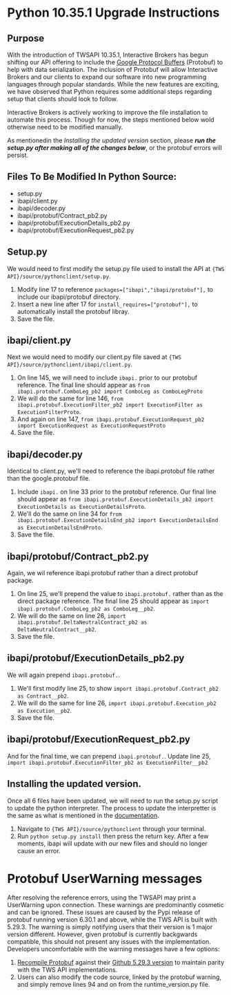 # Python 10.35.1 Upgrade Instructions
## Purpose
With the introduction of TWSAPI 10.35.1, Interactive Brokers has begun shifting our API offering to include the [Google Protocol Buffers](https://protobuf.dev/) (Protobuf) to help with data serialization. 
The inclusion of Protobuf will allow Interactive Brokers and our clients to expand our software into new programming languages through popular standards. 
While the new features are exciting, we have observed that Python requires some additional steps regarding setup that clients should look to follow. 

Interactive Brokers is actively working to improve the file installation to automate this process. Though for now, the steps mentioned below wold otherwise need to be modified manually.

As mentionedin the *Installing the updated version* section, please ***run the setup.py after making all of the changes below***, or the protobuf errors will persist. 

## Files To Be Modified In Python Source:
 * setup.py
 * ibapi/client.py
 * ibapi/decoder.py
 * ibapi/protobuf/Contract_pb2.py
 * ibapi/protobuf/ExecutionDetails_pb2.py
 * ibapi/protobuf/ExecutionRequest_pb2.py
 
## Setup.py
We would need to first modify the setup.py file used to install the API at `{TWS API}/source/pythonclient/setup.py`.
1. Modify line 17 to reference `packages=["ibapi","ibapi/protobuf"],` to include our ibapi/protobuf directory.
2. Insert a new line after 17 for `install_requires=["protobuf"],` to automatically install the protobuf libray.
3. Save the file.

## ibapi/client.py
Next we would need to modify our client.py file saved at `{TWS API}/source/pythonclient/ibapi/client.py`.
1. On line 145, we will need to include `ibapi.` prior to our protobuf reference.
   The final line should appear as `from ibapi.protobuf.ComboLeg_pb2 import ComboLeg as ComboLegProto`
2. We will do the same for line 146, `from ibapi.protobuf.ExecutionFilter_pb2 import ExecutionFilter as ExecutionFilterProto`.
3. And again on line 147, `from ibapi.protobuf.ExecutionRequest_pb2 import ExecutionRequest as ExecutionRequestProto`
4. Save the file.

## ibapi/decoder.py
Identical to client.py, we'll need to reference the ibapi.protobuf file rather than the google.protobuf file.
1. Include `ibapi.` on line 33 prior to the protobuf reference.
	Our final line should appear as `from ibapi.protobuf.ExecutionDetails_pb2 import ExecutionDetails as ExecutionDetailsProto`.
2. We'll do the same on line 34 for `from ibapi.protobuf.ExecutionDetailsEnd_pb2 import ExecutionDetailsEnd as ExecutionDetailsEndProto`.
3. Save the file.

## ibapi/protobuf/Contract_pb2.py
Again, we wil reference ibapi.protobuf rather than a direct protobuf package.
1. On line 25, we'll prepend the value to `ibapi.protobuf.` rather than as the direct package reference.
	The final line 25 should appear as `import ibapi.protobuf.ComboLeg_pb2 as ComboLeg__pb2`.
2. We will do the same on line 26, `import ibapi.protobuf.DeltaNeutralContract_pb2 as DeltaNeutralContract__pb2`.
3. Save the file.

## ibapi/protobuf/ExecutionDetails_pb2.py
We will again prepend `ibapi.protobuf.`. 
1. We'll first modify line 25, to show `import ibapi.protobuf.Contract_pb2 as Contract__pb2`.
2. We will do the same for line 26, `import ibapi.protobuf.Execution_pb2 as Execution__pb2`.
3. Save the file.

## ibapi/protobuf/ExecutionRequest_pb2.py
And for the final time, we can prepend `ibapi.protobuf.`.
Update line 25, `import ibapi.protobuf.ExecutionFilter_pb2 as ExecutionFilter__pb2`

## Installing the updated version.
Once all 6 files have been updated, we will need to run the setup.py script to update the python interpreter. 
The process to update the interpretter is the same as what is mentioned in the [documentation](https://www.interactivebrokers.com/campus/ibkr-api-page/twsapi-doc/#setup-python).
1. Navigate to `{TWS API}/source/pythonclient` through your terminal. 
2. Run `python setup.py install` then press the return key. After a few moments, ibapi will update with our new files and should no longer cause an error.

# Protobuf UserWarning messages
After resolving the reference errors, using the TWSAPI may print a UserWarning upon connection. These warnings are predominantly cosmetic and can be ignored.
These issues are caused by the Pypi release of protobuf running version 6.30.1 and above, while the TWS API is built with 5.29.3.
The warning is simply notifying users that their version is 1 major version different. However, given protobuf is currently backgwards compatible, this should not
present any issues with the implementation. 
Developers uncomfortable with the warning messages have a few options:
1. [Recompile Protobuf](https://protobuf.dev/getting-started/pythontutorial/) against their [Github 5.29.3 version](https://github.com/protocolbuffers/protobuf/tree/v5.29.3) to maintain parity with the TWS API implementations.
2. Users can also modify the code source, linked by the protobuf warning, and simply remove lines 94 and on from the runtime_version.py file. 
